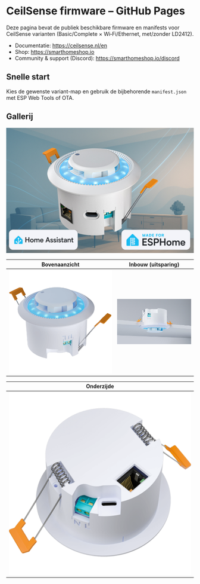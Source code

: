 # CeilSense firmware – GitHub Pages

Deze pagina bevat de publiek beschikbare firmware en manifests voor CeilSense varianten (Basic/Complete × Wi‑Fi/Ethernet, met/zonder LD2412).

- Documentatie: https://ceilsense.nl/en
- Shop: https://smarthomeshop.io
- Community & support (Discord): https://smarthomeshop.io/discord

## Snelle start
Kies de gewenste variant-map en gebruik de bijbehorende `manifest.json` met ESP Web Tools of OTA.

## Gallerij
![Promo](https://raw.githubusercontent.com/smarthomeshop/ceilsense/main/images/promo1.jpg)

| Bovenaanzicht | Inbouw (uitsparing) |
| --- | --- |
| ![Top](https://raw.githubusercontent.com/smarthomeshop/ceilsense/main/images/ceilsense-topview1.png) | ![Cutout](https://raw.githubusercontent.com/smarthomeshop/ceilsense/main/images/ceilsense-in-ceiling-cutout.jpg) |

| Onderzijde |
| --- |
| ![Bottom](https://raw.githubusercontent.com/smarthomeshop/ceilsense/main/images/ceilsense-bottomview.png) |

